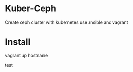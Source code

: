 # Kuber-Ceph
Create ceph cluster with kubernetes use ansible and vagrant

# Install
vagrant up hostname 


test
